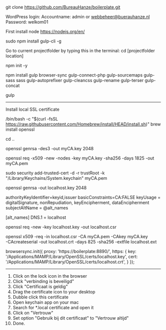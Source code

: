 <!-- Clone this project! -->
git clone https://github.com/BureauHanze/boilerplate.git


<!-- Boilerplate for WordPress development -->
WordPress login:
Accountname: admin or webbeheer@buerauhanze.nl
Password: welkom01

<!-- Install Gulp with Browsersync, PHP server watch, Sass compiler & minify, JavaScript combine & minify -->
First install node https://nodejs.org/en/

<!-- Install Gulp CLI -->
sudo npm install gulp-cli -g


<!-- Install NPM packages -->
Go to current projectfolder by typing this in the terminal:
cd [projectfolder location]

<!-- Create package.json -->
npm init -y

<!-- Install pakkages (node_modules) -->
npm install gulp browser-sync gulp-connect-php gulp-sourcemaps gulp-sass sass gulp-autoprefixer gulp-cleancss gulp-rename gulp-terser gulp-concat

<!-- Start Gulp in project -->
gulp


----------------------------------------

Install local SSL certificate

<!-- Install openSSL -->
/bin/bash -c "$(curl -fsSL https://raw.githubusercontent.com/Homebrew/install/HEAD/install.sh)"
brew install openssl

<!-- Go to folder where you want to store the certificates -->
cd ..

<!-- Generate private key -->
openssl genrsa -des3 -out myCA.key 2048

<!-- Generate root certificate -->
openssl req -x509 -new -nodes -key myCA.key -sha256 -days 1825 -out myCA.pem

<!-- Install root certificate on MacOs -->
sudo security add-trusted-cert -d -r trustRoot -k "/Library/Keychains/System.keychain" myCA.pem


<!-- Generate CA-Signed Certificates for localhost -->
openssl genrsa -out localhost.key 2048

<!-- Put the text beluw in a text file with the name: localhost.ext -->
authorityKeyIdentifier=keyid,issuer
basicConstraints=CA:FALSE
keyUsage = digitalSignature, nonRepudiation, keyEncipherment, dataEncipherment
subjectAltName = @alt_names

[alt_names]
DNS.1 = localhost

<!-- Run the command to create localhost.csr -->
openssl req -new -key localhost.key -out localhost.csr

<!-- Run the command to create localhost.crt -->
openssl x509 -req -in localhost.csr -CA myCA.pem -CAkey myCA.key \
-CAcreateserial -out localhost.crt -days 825 -sha256 -extfile localhost.ext


<!-- Example to use localhost.crt with Gulp BrowserSync:  -->
browsersync.init({
    proxy: 'https://boilerplate:8890/',
    https: {
        key: '/Applications/MAMP/Library/OpenSSL/certs/localhost.key',
        cert: '/Applications/MAMP/Library/OpenSSL/certs/localhost.crt',
    }
});


----------------------------------------

<!-- To accept *.local certificates in Chrome -->
1. Click on the lock icon in the browser
2. Click "verbinding is beveiligd"
3. Click "Certificaat is geldig"
4. Drag the certificate icon to your desktop
5. Dubble click this certificate
6. Open keychain app on your mac
7. Search for *.local certificate and open it
8. Click on "Vertrouw"
9. Set option "Gebruik bij dit certificaat" to "Vertrouw altijd"
10. Done.
